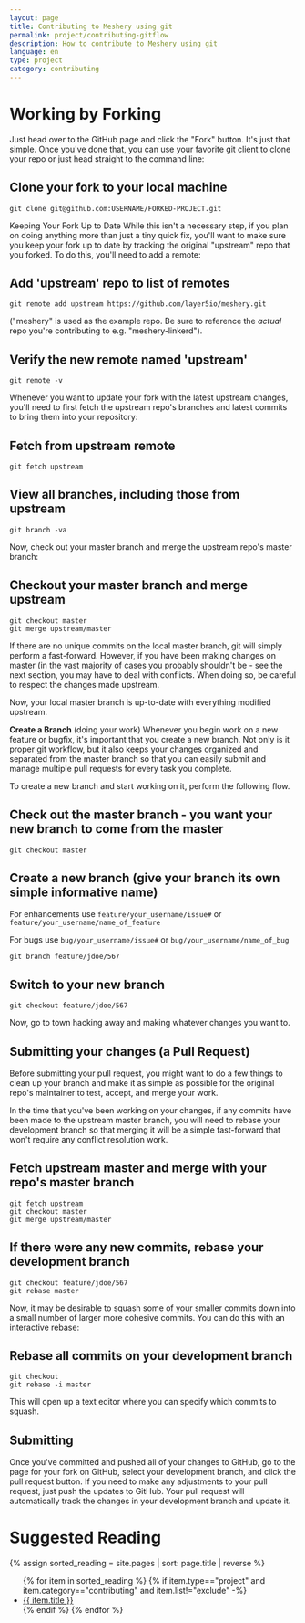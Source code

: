 ```yaml
---
layout: page
title: Contributing to Meshery using git
permalink: project/contributing-gitflow
description: How to contribute to Meshery using git
language: en
type: project
category: contributing
---
```


# Working by Forking

Just head over to the GitHub page and click the "Fork" button. It's just that simple. Once you've done that, you can use your favorite git client to clone your repo or just head straight to the command line:

## Clone your fork to your local machine

```
git clone git@github.com:USERNAME/FORKED-PROJECT.git
```

Keeping Your Fork Up to Date
While this isn't a necessary step, if you plan on doing anything more than just a tiny quick fix, you'll want to make sure you keep your fork up to date by tracking the original "upstream" repo that you forked. To do this, you'll need to add a remote:

## Add 'upstream' repo to list of remotes

```
git remote add upstream https://github.com/layer5io/meshery.git
```

("meshery" is used as the example repo. Be sure to reference the _actual_ repo you're contributing to e.g. "meshery-linkerd").

## Verify the new remote named 'upstream'

```
git remote -v
```

Whenever you want to update your fork with the latest upstream changes, you'll need to first fetch the upstream repo's branches and latest commits to bring them into your repository:

## Fetch from upstream remote

```
git fetch upstream
```

## View all branches, including those from upstream

```
git branch -va
```

Now, check out your master branch and merge the upstream repo's master branch:

## Checkout your master branch and merge upstream

```
git checkout master
git merge upstream/master
```

If there are no unique commits on the local master branch, git will simply perform a fast-forward. However, if you have been making changes on master (in the vast majority of cases you probably shouldn't be - see the next section, you may have to deal with conflicts. When doing so, be careful to respect the changes made upstream.

Now, your local master branch is up-to-date with everything modified upstream.

**Create a Branch** (doing your work)
Whenever you begin work on a new feature or bugfix, it's important that you create a new branch. Not only is it proper git workflow, but it also keeps your changes organized and separated from the master branch so that you can easily submit and manage multiple pull requests for every task you complete.

To create a new branch and start working on it, perform the following flow.

## Check out the master branch - you want your new branch to come from the master

```
git checkout master
```

## Create a new branch (give your branch its own simple informative name)

For enhancements use `feature/your_username/issue#` or `feature/your_username/name_of_feature`

For bugs use `bug/your_username/issue#` or `bug/your_username/name_of_bug`

```
git branch feature/jdoe/567
```

## Switch to your new branch

```
git checkout feature/jdoe/567
```

Now, go to town hacking away and making whatever changes you want to.

## Submitting your changes (a Pull Request)

Before submitting your pull request, you might want to do a few things to clean up your branch and make it as simple as possible for the original repo's maintainer to test, accept, and merge your work.

In the time that you've been working on your changes, if any commits have been made to the upstream master branch, you will need to rebase your development branch so that merging it will be a simple fast-forward that won't require any conflict resolution work.

## Fetch upstream master and merge with your repo's master branch

```
git fetch upstream
git checkout master
git merge upstream/master
```

## If there were any new commits, rebase your development branch

```
git checkout feature/jdoe/567
git rebase master
```

Now, it may be desirable to squash some of your smaller commits down into a small number of larger more cohesive commits. You can do this with an interactive rebase:

## Rebase all commits on your development branch

```
git checkout
git rebase -i master
```

This will open up a text editor where you can specify which commits to squash.

## Submitting

Once you've committed and pushed all of your changes to GitHub, go to the page for your fork on GitHub, select your development branch, and click the pull request button. If you need to make any adjustments to your pull request, just push the updates to GitHub. Your pull request will automatically track the changes in your development branch and update it.

# Suggested Reading

{% assign sorted_reading = site.pages | sort: page.title | reverse %}

<ul>
  {% for item in sorted_reading %}
  {% if item.type=="project" and item.category=="contributing" and item.list!="exclude" -%}
    <li><a href="{{ site.baseurl }}{{ item.url }}">{{ item.title }}</a>
    </li>
    {% endif %}
  {% endfor %}
</ul>

